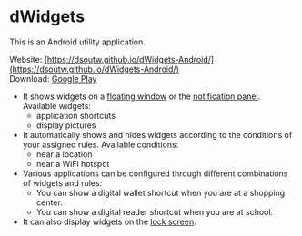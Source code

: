 # dWidgets

This is an Android utility application.

Website: [https://dsoutw.github.io/dWidgets-Android/](https://dsoutw.github.io/dWidgets-Android/)<br/>
Download: [Google Play](https://play.google.com/store/apps/details?id=com.dsou.widgets)

* It shows widgets on a [floating window](https://dsoutw.github.io/dWidgets-Android/screenshots#widgets-on-the-floating-window) or the [notification panel](https://dsoutw.github.io/dWidgets-Android/screenshots#widgets-on-the-notification-pannel).<br/>
  Available widgets:
  - application shortcuts
  - display pictures
* It automatically shows and hides widgets according to the conditions of your assigned rules.
  Available conditions:
  - near a location
  - near a WiFi hotspot
* Various applications can be configured through different combinations of widgets and rules:
  - You can show a digital wallet shortcut when you are at a shopping center.
  - You can show a digital reader shortcut when you are at school.
* It can also display widgets on the [lock screen](https://dsoutw.github.io/dWidgets-Android/screenshots#widgets-on-the-notification-pannel).
